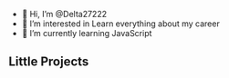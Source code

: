 - 👋 Hi, I’m @Delta27222
- 👀 I’m interested in Learn everything about my career 
- 🌱 I’m currently learning JavaScript

## Little Projects




<!---
Delta27222/Delta27222 is a ✨ special ✨ repository because its `README.md` (this file) appears on your GitHub profile.
You can click the Preview link to take a look at your changes.
--->
